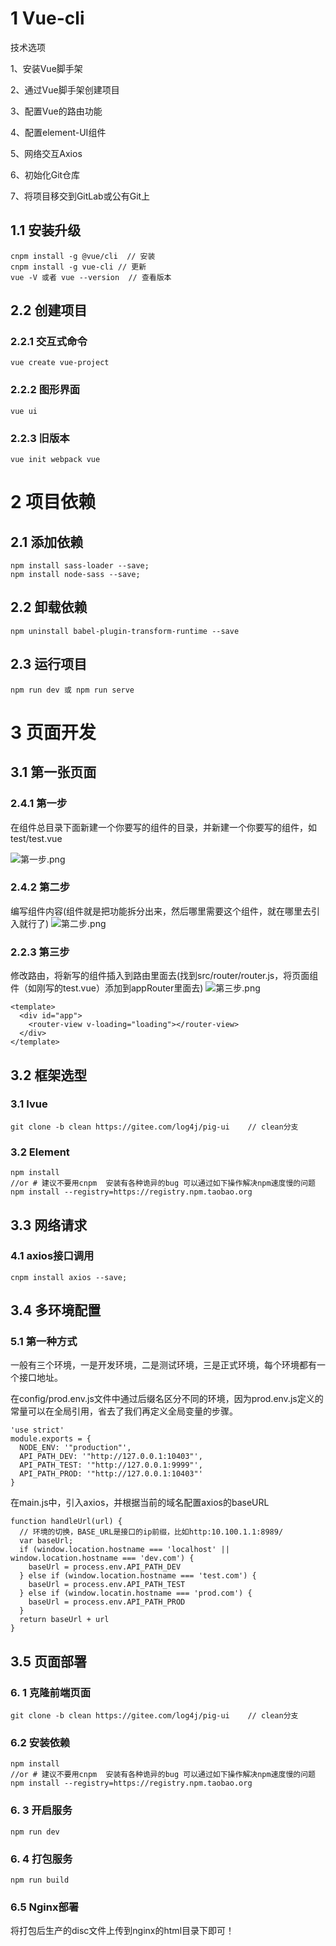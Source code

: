 # 1 Vue-cli

技术选项

1、安装Vue脚手架

2、通过Vue脚手架创建项目

3、配置Vue的路由功能

4、配置element-UI组件

5、网络交互Axios

6、初始化Git仓库

7、将项目移交到GitLab或公有Git上

## 1.1 安装升级

```properties
cnpm install -g @vue/cli  // 安装
cnpm install -g vue-cli // 更新
vue -V 或者 vue --version  // 查看版本
```

## 2.2 创建项目

### 2.2.1 交互式命令

```properties
vue create vue-project
```

### 2.2.2 图形界面

```properties
vue ui
```
### 2.2.3 旧版本

```properties
vue init webpack vue
```

# 2  项目依赖

## 2.1 添加依赖

```properties
npm install sass-loader --save;
npm install node-sass --save;
```
## 2.2 卸载依赖

```properties
npm uninstall babel-plugin-transform-runtime --save
```


## 2.3 运行项目
```properties
npm run dev 或 npm run serve
```

# 3 页面开发

## 3.1 第一张页面

### 2.4.1 第一步 

在组件总目录下面新建一个你要写的组件的目录，并新建一个你要写的组件，如test/test.vue

![第一步.png](https://upload-images.jianshu.io/upload_images/8185387-d7c2ec85cc088105.png?imageMogr2/auto-orient/strip%7CimageView2/2/w/1240)
### 2.4.2 第二步

编写组件内容(组件就是把功能拆分出来，然后哪里需要这个组件，就在哪里去引入就行了)
![第二步.png](https://upload-images.jianshu.io/upload_images/8185387-d75dfd75ba2a4f12.png?imageMogr2/auto-orient/strip%7CimageView2/2/w/1240)

### 2.2.3 第三步
修改路由，将新写的组件插入到路由里面去(找到src/router/router.js，将页面组件（如刚写的test.vue）添加到appRouter里面去) 
![第三步.png](https://upload-images.jianshu.io/upload_images/8185387-2ad0185e08806ff5.png?imageMogr2/auto-orient/strip%7CimageView2/2/w/1240)



```vue
<template>
  <div id="app">
    <router-view v-loading="loading"></router-view>
  </div>
</template>
```



## 3.2 框架选型

### 3.1 Ivue
```properties
git clone -b clean https://gitee.com/log4j/pig-ui    // clean分支
```
### 3.2 Element
```properties
npm install
//or # 建议不要用cnpm  安装有各种诡异的bug 可以通过如下操作解决npm速度慢的问题
npm install --registry=https://registry.npm.taobao.org
```

## 3.3 网络请求

### 4.1 axios接口调用

```properties
cnpm install axios --save;
```

## 3.4 多环境配置

### 5.1 第一种方式

一般有三个环境，一是开发环境，二是测试环境，三是正式环境，每个环境都有一个接口地址。

在config/prod.env.js文件中通过后缀名区分不同的环境，因为prod.env.js定义的常量可以在全局引用，省去了我们再定义全局变量的步骤。

```properties
'use strict'
module.exports = {
  NODE_ENV: '"production"',
  API_PATH_DEV: '"http://127.0.0.1:10403"',
  API_PATH_TEST: '"http://127.0.0.1:9999"',
  API_PATH_PROD: '"http://127.0.0.1:10403"'
}
```

在main.js中，引入axios，并根据当前的域名配置axios的baseURL

```properties
function handleUrl(url) {
  // 环境的切换，BASE_URL是接口的ip前缀，比如http:10.100.1.1:8989/
  var baseUrl;
  if (window.location.hostname === 'localhost' || window.location.hostname === 'dev.com') {
    baseUrl = process.env.API_PATH_DEV
  } else if (window.location.hostname === 'test.com') {
    baseUrl = process.env.API_PATH_TEST
  } else if (window.locatin.hostname === 'prod.com') {
    baseUrl = process.env.API_PATH_PROD
  }
  return baseUrl + url
}
```

## 3.5 页面部署

### 6. 1 克隆前端页面

```properties
git clone -b clean https://gitee.com/log4j/pig-ui    // clean分支
```

### 6.2 安装依赖

```properties
npm install
//or # 建议不要用cnpm  安装有各种诡异的bug 可以通过如下操作解决npm速度慢的问题
npm install --registry=https://registry.npm.taobao.org
```

### 6. 3 开启服务

```properties
npm run dev
```

### 6. 4 打包服务

```
npm run build
```

### 6.5 Nginx部署

将打包后生产的disc文件上传到nginx的html目录下即可！